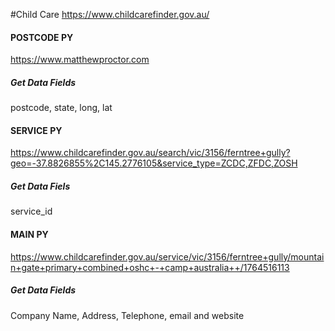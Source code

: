#Child Care
https://www.childcarefinder.gov.au/


#### POSTCODE PY

https://www.matthewproctor.com

##### Get Data Fields
postcode, state, long, lat

#### SERVICE PY

https://www.childcarefinder.gov.au/search/vic/3156/ferntree+gully?geo=-37.8826855%2C145.2776105&service_type=ZCDC,ZFDC,ZOSH

##### Get Data Fiels
service_id

#### MAIN PY

https://www.childcarefinder.gov.au/service/vic/3156/ferntree+gully/mountain+gate+primary+combined+oshc+-+camp+australia++/1764516113

##### Get Data Fields
Company Name, Address, Telephone, email and website